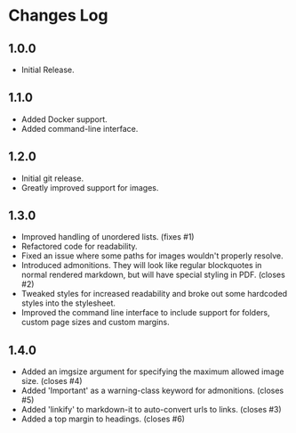 # Changes Log

## 1.0.0

* Initial Release.

## 1.1.0

* Added Docker support.
* Added command-line interface.

## 1.2.0

* Initial git release.
* Greatly improved support for images.

## 1.3.0

* Improved handling of unordered lists. (fixes #1)
* Refactored code for readability.
* Fixed an issue where some paths for images wouldn't properly resolve.
* Introduced admonitions. They will look like regular blockquotes in normal rendered markdown, but will have special styling in PDF. (closes #2)
* Tweaked styles for increased readability and broke out some hardcoded styles into the stylesheet.
* Improved the command line interface to include support for folders, custom page sizes and custom margins.

## 1.4.0

* Added an imgsize argument for specifying the maximum allowed image size. (closes #4)
* Added 'Important' as a warning-class keyword for admonitions. (closes #5)
* Added 'linkify' to markdown-it to auto-convert urls to links. (closes #3)
* Added a top margin to headings. (closes #6)